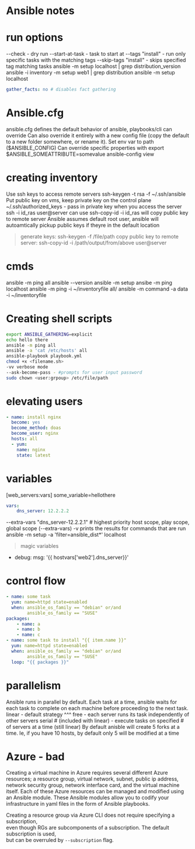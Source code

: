 # Ansible notes

# run options
--check - dry run
--start-at-task - task to start at
--tags "install" - run only specific tasks with the matching tags
--skip-tags "install" - skips specified tag matching tasks
ansible -m setup localhost | grep distribution_version
ansible -i inventory -m setup web1 | grep distribution
ansible -m setup localhost

```yaml
gather_facts: no # disables fact gathering
```
# Ansible.cfg
ansible.cfg defines the default behavior of ansible, playbooks/cli can override
Can also override it entirely with a new config file (copy the default to a new folder somewhere, or rename it). Set env var to path ($ANSIBLE_CONFIG)
Can override specific properties with export $ANSIBLE_SOMEATTRIBUTE=somevalue
ansible-config view

# creating inventory
Use ssh keys to access remote servers
ssh-keygen -t rsa -f ~/.ssh/ansible
Put public key on vms, keep private key on the control plane
~/.ssh/authorized_keys - pass in private key when you access the server ssh -i id_ras user@server
can use ssh-copy-id -i id_ras will copy public key to remote server
Ansible assumes default root user, ansible will autoamtically pickup public keys if theyre in the default location


>generate keys: ssh-keygen -f /file/path
>copy public key to remote server: ssh-copy-id -i /path/output/from/above user@server

# cmds
ansible -m ping all
ansible --version
ansible -m setup <server name>
ansibe -m ping localhost
ansible -m ping -i ~/inventoryfile all/<server names>
ansible -m command -a data -i ~/inventoryfile <server name>

# Creating shell scripts
```bash
export ANSIBLE_GATHERING=explicit
echo hello there
ansible -m ping all
ansible -a 'cat /etc/hosts' all
ansible-playbook playbook.yml
chmod +x <filename.sh>
-vv verbose mode
--ask-become-pass - #prompts for user input password
sudo chown <user:grpoup> /etc/file/path
```

# elevating users
```yml
- name: install nginx
  become: yes
  become_method: doas
  become_user: nginx
  hosts: all
  - yum:
    name: nginx
    state: latest

```
# variables
[web_servers:vars]
some_variable=hellothere

```yaml
vars:
    dns_server: 12.2.2.2
```
--extra-vars "dns_server-12.2.2.1" # highest priority
host scope, play scope, global scope (--extra-vars)
-v prints the results for commands that are run
ansible -m setup -a 'filter=ansible_dist*' localhost
> magic variables
- debug:
    msg: '{{ hostvars['web2'].dns_server}}'


# control flow
```yaml
- name: some task
  yum: name=httpd state=enabled
  when: ansible_os_family == "debian" or/and
        ansible_os_family == "SUSE"
packages:
    - name: a
    - name: b
    - name: c
- name: some task to install "{{ item.name }}" 
  yum: name=httpd state=enabled
  when: ansible_os_family == "debian" or/and
        ansible_os_family == "SUSE"
  loop: "{{ packages }}"
```
# parallelism
Ansible runs in parallel by default. Each task at a time, ansible waits for each task to complete on each machine
before proceeding to the next task. 
linear - default strategy ^^^
free - each server runs its task independently of other servers
serial # (included with linear) - execute tasks on specified # of servers at a time (still linear)
By default anisble will create 5 forks at a time. Ie, if you have 10 hosts, by default only 5 will be modified at a time

# Azure - bad
Creating a virtual machine in Azure requires several different Azure resources; a resource group, virtual network, subnet, public ip address, network security group, network interface card, and the virtual machine itself. Each of these Azure resources can be managed and modified using an Ansible module. These Ansible modules allow you to codify your infrastructure in yaml files in the form of Ansible playbooks. 

Creating a resource group via Azure CLI does not require specifying a subscription,   
even though RGs are subcomponents of a subscription. The default subscription is used,  
but can be overruled by `--subscription` flag. 